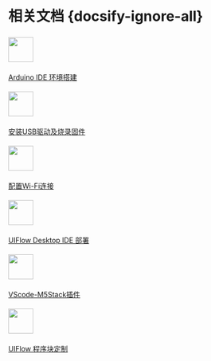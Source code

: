 # 相关文档 {docsify-ignore-all}

<!-- - [Arduino IDE 环境搭建](zh_CN/related_documents/Arduino_IDE)

- [安装USB驱动及烧录固件](zh_CN/related_documents/M5Burner)

- [配置Wi-Fi连接](zh_CN/related_documents/Setting_WIFI)

- [UIFlow Desktop IDE 部署](zh_CN/related_documents/UIFlow_Desktop_IDE) -->


<div class="container mt-3">
  <div class="media border p-3">
    <img src="assets/img/related_documents/Page_logo/Arduino.jpg" class="mr-3 mt-3 rounded-circle" style="width:50px; margin-top:5px!important">
    <div class="media-body">
      <a href="#zh_CN/related_documents/Arduino_IDE"><p style="margin-top:20px">Arduino IDE 环境搭建</p></a>
    </div>
  </div>
</div>

<div class="container mt-3">
  <div class="media border p-3">
    <img src="assets/logo.png" class="mr-3 mt-3" style="width:50px; margin-top:5px!important">
    <div class="media-body">
      <a href="#zh_CN/related_documents/M5Burner"><p style="margin-top:20px">安装USB驱动及烧录固件</p></a>
    </div>
  </div>
</div>

<div class="container mt-3">
  <div class="media border p-3">
    <img src="assets/img/related_documents/Page_logo/Setting_WiFi.png" class="mr-3 mt-3 rounded-circle" style="width:50px; margin-top:5px!important">
    <div class="media-body">
      <a href="#zh_CN/related_documents/Setting_WIFI"><p style="margin-top:20px">配置Wi-Fi连接</p></a>
    </div> 
  </div>
</div>


<div class="container mt-3">
  <div class="media border p-3">
    <img src="assets/img/related_documents/Page_logo/UIFlow-Desktop-IDE.png" class="mr-3 mt-3 " style="width:50px; margin-top:5px!important">
    <div class="media-body">
      <a href="#zh_CN/related_documents/UIFlow_Desktop_IDE"><p style="margin-top:20px">UIFlow Desktop IDE 部署</p></a>
    </div>
  </div>
</div>

<!-- <div class="container mt-3">
  <div class="media border p-3">
    <img src="assets/img/related_documents/Page_logo/blockly-custom-logo.png" class="mr-3 mt-3 " style="width:50px; margin-top:5px!important">
    <div class="media-body">
      <a href="#zh_CN/related_documents/v-training"><p style="margin-top:20px">V-Training 使用说明</p></a>
    </div>
  </div>
</div> -->

<div class="container mt-3">
  <div class="media border p-3">
    <img src="assets/img/related_documents/Page_logo/VScode.jpg" class="mr-3 mt-3 " style="width:50px; margin-top:5px!important">
    <div class="media-body">
      <a href="https://github.com/m5stack/UIFlow-Code"><p style="margin-top:20px">VScode-M5Stack插件</p></a>
    </div>
  </div>
</div>

<div class="container mt-3">
  <div class="media border p-3">
    <img src="assets/img/related_documents/Page_logo/blockly-custom-logo.png" class="mr-3 mt-3 " style="width:50px; margin-top:5px!important">
    <div class="media-body">
      <a href="#zh_CN/related_documents/blockly_custom"><p style="margin-top:20px">UIFlow 程序块定制</p></a>
    </div>
  </div>
</div>